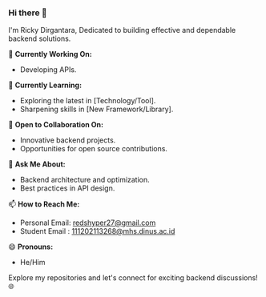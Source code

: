 ### Hi there 👋

I'm Ricky Dirgantara, Dedicated to building effective and dependable backend solutions.

🚀 **Currently Working On:**
- Developing APIs.
  
🌱 **Currently Learning:**
- Exploring the latest in [Technology/Tool].
- Sharpening skills in [New Framework/Library].

👯 **Open to Collaboration On:**
- Innovative backend projects.
- Opportunities for open source contributions.

💬 **Ask Me About:**
- Backend architecture and optimization.
- Best practices in API design.

📫 **How to Reach Me:**
- Personal Email: redshyper27@gmail.com
- Student Email : 111202113268@mhs.dinus.ac.id

😄 **Pronouns:**
- He/Him

Explore my repositories and let's connect for exciting backend discussions! 🌐
